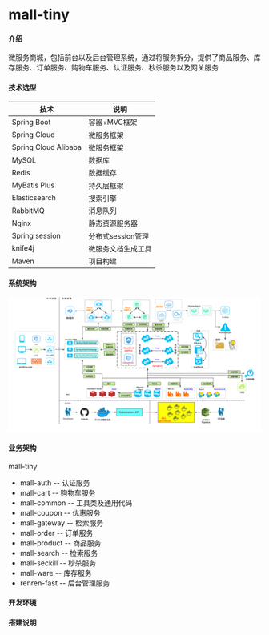 # mall-tiny

#### 介绍
微服务商城，包括前台以及后台管理系统，通过将服务拆分，提供了商品服务、库存服务、订单服务、购物车服务、认证服务、秒杀服务以及网关服务

#### 技术选型

| **技术**             | **说明**           |
| -------------------- | ------------------ |
| Spring Boot          | 容器+MVC框架       |
| Spring Cloud         | 微服务框架         |
| Spring Cloud Alibaba | 微服务框架         |
| MySQL                | 数据库             |
| Redis                | 数据缓存           |
| MyBatis Plus         | 持久层框架         |
| Elasticsearch        | 搜索引擎           |
| RabbitMQ             | 消息队列           |
| Nginx                | 静态资源服务器     |
| Spring session       | 分布式session管理  |
| knife4j              | 微服务文档生成工具 |
| Maven                | 项目构建           |

#### 系统架构

![image-项目架构图](./doc/项目架构图.jpg)

#### 业务架构

mall-tiny

- mall-auth -- 认证服务
- mall-cart -- 购物车服务
- mall-common -- 工具类及通用代码
- mall-coupon -- 优惠服务
- mall-gateway -- 检索服务
- mall-order -- 订单服务
- mall-product -- 商品服务
- mall-search -- 检索服务
- mall-seckill -- 秒杀服务
- mall-ware -- 库存服务
- renren-fast -- 后台管理服务

#### 开发环境

#### 搭建说明

